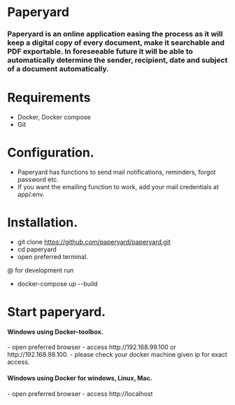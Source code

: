 <h1>Paperyard</h1>
<h3>
Paperyard is an online application easing the process as it will keep a digital copy of every document, make it searchable and PDF exportable. In foreseeable future it will be able to automatically determine the sender, recipient, date and subject of a document automatically.</h3>

# Requirements
- Docker, Docker compose
- Git

# Configuration.
- Paperyard has functions to send mail notifications, reminders, forgot password etc.
- If you want the emailing function to work, add your mail credentials at app/.env.

# Installation.
- git clone https://github.com/paperyard/paperyard.git
- cd paperyard
- open preferred terminal.

@ for development run
- docker-compose up --build

# Start paperyard.

<h4> Windows using Docker-toolbox.</h4>
- open preferred browser
- access http://192.168.99.100 or http://192.168.98.100. 
- please check your docker machine given ip for exact access.

<h4> Windows using Docker for windows, Linux, Mac.</h4>
- open preferred browser
- access http://localhost

